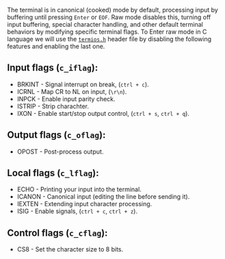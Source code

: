 The terminal is in canonical (cooked) mode by default, processing input by buffering until pressing ``Enter`` or ``EOF``. Raw mode disables this, turning off input buffering, special character handling, and other default terminal behaviors by modifying specific terminal flags. 
To Enter raw mode in C language we will use the [``termios.h``](https://pubs.opengroup.org/onlinepubs/7908799/xsh/termios.h.html) header file by disabling the following features and enabling the last one.

## Input flags (``c_iflag``):
- BRKINT - Signal interrupt on break, (``ctrl + c``).
- ICRNL - Map CR to NL on input, (``\r\n``).
- INPCK - Enable input parity check.
- ISTRIP - Strip charachter.
- IXON - Enable start/stop output control, (``ctrl + s``, ``ctrl + q``).

## Output flags (``c_oflag``):
- OPOST - Post-process output.

## Local flags (``c_lflag``):
- ECHO - Printing your input into the terminal.
- ICANON - Canonical input (editing the line before sending it).
- IEXTEN - Extending input character processing.
- ISIG - Enable signals, (``ctrl + c``, ``ctrl + z``).

## Control flags (``c_cflag``):
- CS8 - Set the character size to 8 bits.